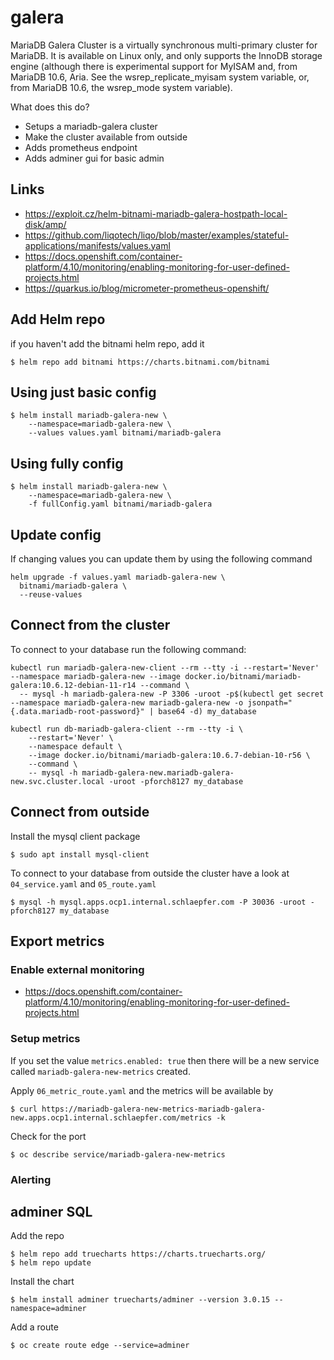 # galera

MariaDB Galera Cluster is a virtually synchronous multi-primary cluster for MariaDB.
It is available on Linux only, and only supports the InnoDB storage engine 
(although there is experimental support for MyISAM and, from MariaDB 10.6, Aria. 
See the wsrep_replicate_myisam system variable, or, from MariaDB 10.6, the wsrep_mode system variable).

What does this do?

* Setups a mariadb-galera cluster
* Make the cluster available from outside
* Adds prometheus endpoint
* Adds adminer gui for basic admin

## Links

* https://exploit.cz/helm-bitnami-mariadb-galera-hostpath-local-disk/amp/
* https://github.com/liqotech/liqo/blob/master/examples/stateful-applications/manifests/values.yaml
* https://docs.openshift.com/container-platform/4.10/monitoring/enabling-monitoring-for-user-defined-projects.html
* https://quarkus.io/blog/micrometer-prometheus-openshift/


## Add Helm repo

if you haven't add the bitnami helm repo, add it

    $ helm repo add bitnami https://charts.bitnami.com/bitnami

## Using just basic config

    $ helm install mariadb-galera-new \
        --namespace=mariadb-galera-new \
        --values values.yaml bitnami/mariadb-galera

## Using fully config

    $ helm install mariadb-galera-new \
        --namespace=mariadb-galera-new \
        -f fullConfig.yaml bitnami/mariadb-galera

## Update config

If changing values you can update them by using the following command

```
helm upgrade -f values.yaml mariadb-galera-new \
  bitnami/mariadb-galera \
  --reuse-values 
```

## Connect from the cluster

To connect to your database run the following command:

    kubectl run mariadb-galera-new-client --rm --tty -i --restart='Never' --namespace mariadb-galera-new --image docker.io/bitnami/mariadb-galera:10.6.12-debian-11-r14 --command \
      -- mysql -h mariadb-galera-new -P 3306 -uroot -p$(kubectl get secret --namespace mariadb-galera-new mariadb-galera-new -o jsonpath="{.data.mariadb-root-password}" | base64 -d) my_database

```
kubectl run db-mariadb-galera-client --rm --tty -i \
    --restart='Never' \
    --namespace default \
    --image docker.io/bitnami/mariadb-galera:10.6.7-debian-10-r56 \
    --command \
    -- mysql -h mariadb-galera-new.mariadb-galera-new.svc.cluster.local -uroot -pforch8127 my_database
```


## Connect from outside

Install the mysql client package

    $ sudo apt install mysql-client

To connect to your database from outside the cluster have a look at `04_service.yaml` and
`05_route.yaml`

    $ mysql -h mysql.apps.ocp1.internal.schlaepfer.com -P 30036 -uroot -pforch8127 my_database

## Export metrics

### Enable external monitoring

* https://docs.openshift.com/container-platform/4.10/monitoring/enabling-monitoring-for-user-defined-projects.html

### Setup metrics

If you set the value `metrics.enabled: true` then there will be a new service
called `mariadb-galera-new-metrics` created.

Apply `06_metric_route.yaml` and the metrics will be available by 

    $ curl https://mariadb-galera-new-metrics-mariadb-galera-new.apps.ocp1.internal.schlaepfer.com/metrics -k

Check for the port

    $ oc describe service/mariadb-galera-new-metrics

### Alerting



## adminer SQL 

Add the repo

    $ helm repo add truecharts https://charts.truecharts.org/
    $ helm repo update

Install the chart

    $ helm install adminer truecharts/adminer --version 3.0.15 --namespace=adminer

Add a route

    $ oc create route edge --service=adminer
